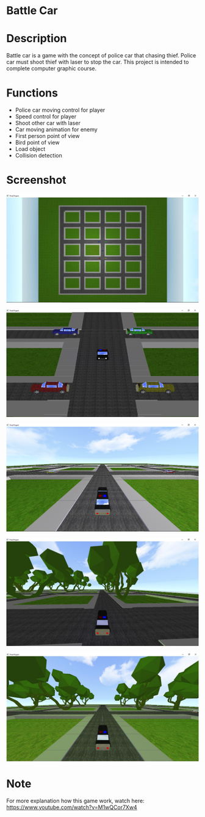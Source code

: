 # Battle Car
# Description
Battle car is a game with the concept of police car that chasing thief. Police car must shoot thief with laser to stop the car. This project is intended to complete computer graphic course.

# Functions
- Police car moving control for player
- Speed control for player
- Shoot other car with laser
- Car moving animation for enemy
- First person point of view
- Bird point of view
- Load object
- Collision detection

# Screenshot
![map](https://github.com/alyamaharanipj/battle-car/blob/main/screenshot/map.png)

![map](https://github.com/alyamaharanipj/battle-car/blob/main/screenshot/1.png)

![map](https://github.com/alyamaharanipj/battle-car/blob/main/screenshot/2.png)

![map](https://github.com/alyamaharanipj/battle-car/blob/main/screenshot/3.png)

![map](https://github.com/alyamaharanipj/battle-car/blob/main/screenshot/4.png)

# Note
For more explanation how this game work, watch here: https://www.youtube.com/watch?v=M1wQCor7Xw4
